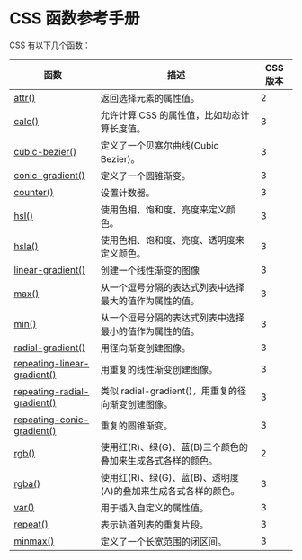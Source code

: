 # CSS 函数参考手册

CSS 有以下几个函数：

| 函数                                                                                               | 描述                                    | CSS 版本 |
| ------------------------------------------------------------------------------------------------ | ------------------------------------- | ------ |
| [attr()](https://www.runoob.com/cssref/func-attr.html)                                           | 返回选择元素的属性值。                           | 2      |
| [calc()](https://www.runoob.com/cssref/func-calc.html)                                           | 允许计算 CSS 的属性值，比如动态计算长度值。              | 3      |
| [cubic-bezier()](https://www.runoob.com/cssref/func-cubic-bezier.html)                           | 定义了一个贝塞尔曲线(Cubic Bezier)。             | 3      |
| [conic-gradient()](https://www.runoob.com/cssref/func-conic-gradient.html)                       | 定义了一个圆锥渐变。                            | 3      |
| [counter()](https://www.runoob.com/cssref/func-counter.html)                                     | 设置计数器。                                | 3      |
| [hsl()](https://www.runoob.com/cssref/func-hsl.html)                                             | 使用色相、饱和度、亮度来定义颜色。                     | 3      |
| [hsla()](https://www.runoob.com/cssref/func-hsla.html)                                           | 使用色相、饱和度、亮度、透明度来定义颜色。                 | 3      |
| [linear-gradient()](https://www.runoob.com/cssref/func-linear-gradient.html)                     | 创建一个线性渐变的图像                           | 3      |
| [max()](https://www.runoob.com/cssref/func-max.html)                                             | 从一个逗号分隔的表达式列表中选择最大的值作为属性的值。           | 3      |
| [min()](https://www.runoob.com/cssref/func-min.html)                                             | 从一个逗号分隔的表达式列表中选择最小的值作为属性的值。           | 3      |
| [radial-gradient()](https://www.runoob.com/cssref/func-radial-gradient.html)                     | 用径向渐变创建图像。                            | 3      |
| [repeating-linear-gradient()](https://www.runoob.com/cssref/func-repeating-linear-gradient.html) | 用重复的线性渐变创建图像。                         | 3      |
| [repeating-radial-gradient()](https://www.runoob.com/cssref/func-repeating-radial-gradient.html) | 类似 radial-gradient()，用重复的径向渐变创建图像。    | 3      |
| [repeating-conic-gradient()](https://www.runoob.com/cssref/func-repeating-conic-gradient.html)   | 重复的圆锥渐变。                              | 3      |
| [rgb()](https://www.runoob.com/cssref/func-rgb-css.html)                                         | 使用红(R)、绿(G)、蓝(B)三个颜色的叠加来生成各式各样的颜色。    | 2      |
| [rgba()](https://www.runoob.com/cssref/func-rgba.html)                                           | 使用红(R)、绿(G)、蓝(B)、透明度(A)的叠加来生成各式各样的颜色。 | 3      |
| [var()](https://www.runoob.com/cssref/func-var.html)                                             | 用于插入自定义的属性值。                          | 3      |
| [repeat()](https://www.runoob.com/cssref/func-repeat.html)                                       | 表示轨道列表的重复片段。                          | 3      |
| [minmax()](https://www.runoob.com/cssref/func-minmax.html)                                       | 定义了一个长宽范围的闭区间。                        | 3      |
